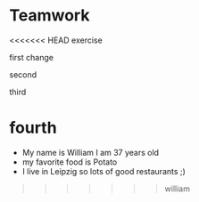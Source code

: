 # Teamwork
<<<<<<< HEAD
exercise


first change

second 


third

fourth
=======


- My name is William I am 37 years old
- my favorite food is Potato
- I live in Leipzig so lots of good restaurants ;) 
>>>>>>> william
